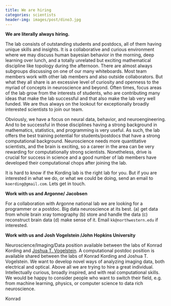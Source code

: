 ```yaml
---
title: We are hiring
categories: scientists
header-img: images/post/dino3.jpg
---
```


**We are literally always hiring.**

The lab consists of outstanding students and postdocs, all of them having unique skills and insights. It is a collaborative and curious environment where we may discuss human bayesian behavior in the morning, deep learning over lunch, and a totally unrelated but exciting mathematical discipline like topology during the afternoon. There are almost always subgroups discussing on one of our many whiteboards. Most team members work with other lab members and also outside collaborators. But what they all share is an excessive level of curiosity and openness to the myriad of concepts in neuroscience and beyond. Often times, focus areas of the lab grow from the interests of students, who are contributing many ideas that make the lab successful and that also make the lab very well funded. We are thus always on the lookout for exceptionally broadly interested scientists to join our team.

Obviously, we have a focus on neural data, behavior, and neuroengineering. And to be successful in those disciplines having a strong background in mathematics, statistics, and programming is very useful. As such, the lab offers the best training potential for students/postdocs that have a strong computational background. Neuroscience needs more quantitative scientists, and the brain is exciting, so a career in the area can be very rewarding for computationally strong scientists. Nonetheless, drive is crucial for success in science and a good number of lab members have developed their computational chops after joining the lab.

It is hard to know if the Kording lab is the right lab for you. But if you are interested in what we do, or what we could be doing, send an email to `koerding@gmail.com`. Lets get in touch.

**Work with us and Argonne/ Jacobsen**

For a collaboration with Argonne national lab we are looking for a programmer or a postdoc. Big data neuroscience at its best. (a) get data from whole brain xray tomography (b) store and handle the data (c) reconstruct brain data (d) make sense of it. Email `kk@northwestern.edu` if interested.

**Work with us and Josh Vogelstein /John Hopkins University**

Neuroscience/Imaging/Data position available between the labs of Konrad Kording and [Joshua T. Vogelstein](http://jovo.me/). A computational postdoc position is available shared between the labs of Konrad Kording and Joshua T. Vogelstein. We want to develop novel ways of analyzing imaging data, both electrical and optical. Above all we are trying to hire a great individual. Intellectually curious, broadly inspired, and with real computational skills. We would be happy to consider people who want to switch their field, e.g. from machine learning, physics, or computer science to data rich neuroscience.


Konrad
